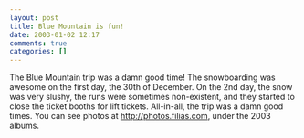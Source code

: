 ```yaml
---
layout: post
title: Blue Mountain is fun!
date: 2003-01-02 12:17
comments: true
categories: []
---
```

The Blue Mountain trip was a damn good time! The snowboarding was awesome on the first day, the 30th of December. On the 2nd day, the snow was very slushy, the runs were sometimes non-existent, and they started to close the ticket booths for lift tickets. All-in-all, the trip was a damn good times. You can see photos at <a href="http://photos.filias.com">http://photos.filias.com</a>, under the 2003 albums.
